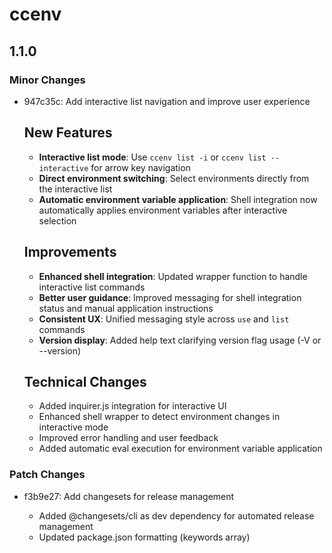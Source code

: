 # ccenv

## 1.1.0

### Minor Changes

- 947c35c: Add interactive list navigation and improve user experience

  ## New Features

  - **Interactive list mode**: Use `ccenv list -i` or `ccenv list --interactive` for arrow key navigation
  - **Direct environment switching**: Select environments directly from the interactive list
  - **Automatic environment variable application**: Shell integration now automatically applies environment variables after interactive selection

  ## Improvements

  - **Enhanced shell integration**: Updated wrapper function to handle interactive list commands
  - **Better user guidance**: Improved messaging for shell integration status and manual application instructions
  - **Consistent UX**: Unified messaging style across `use` and `list` commands
  - **Version display**: Added help text clarifying version flag usage (-V or --version)

  ## Technical Changes

  - Added inquirer.js integration for interactive UI
  - Enhanced shell wrapper to detect environment changes in interactive mode
  - Improved error handling and user feedback
  - Added automatic eval execution for environment variable application

### Patch Changes

- f3b9e27: Add changesets for release management

  - Added @changesets/cli as dev dependency for automated release management
  - Updated package.json formatting (keywords array)
